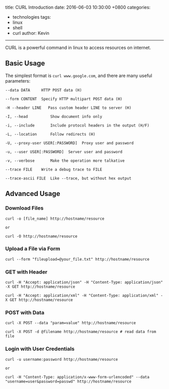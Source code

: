 title: CURL Introduction
date: 2016-06-03 10:30:00 +0800
categories:
 - technologies
tags:
 - linux
 - shell
 - curl
author: Kevin
---

CURL is a powerful command in linux to access resources on internet.

<!-- more -->

## Basic Usage

The simplest format is `curl www.google.com`, and there are many useful parameters:

    --data DATA     HTTP POST data (H)
    
    --form CONTENT  Specify HTTP multipart POST data (H)
    
    -H --header LINE   Pass custom header LINE to server (H)
    
    -I, --head          Show document info only
    
    -i, --include       Include protocol headers in the output (H/F)
    
    -L, --location      Follow redirects (H)
    
    -U, --proxy-user USER[:PASSWORD]  Proxy user and password
    
    -u, --user USER[:PASSWORD]  Server user and password
    
    -v, --verbose       Make the operation more talkative
    
    --trace FILE    Write a debug trace to FILE
    
    --trace-ascii FILE  Like --trace, but without hex output
    
    
## Advanced Usage

### Download Files

    curl -o [file_name] http://hostname/resource
    
    or 
    
    curl -O http://hostname/resource
    
### Upload a File via Form

    curl --form "fileupload=@your_file.txt" http://hostname/resource
    
### GET with Header

    curl -H "Accept: application/json" -H "Content-Type: application/json" -X GET http://hostname/resource
    
    curl -H "Accept: application/xml" -H "Content-Type: application/xml" -X GET http://hostname/resource
    
### POST with Data

    curl -X POST --data "param=value" http://hostname/resource
    
    curl -X POST -d @filename http://hostname/resource # read data from file
    
### Login with User Credentials

    curl -u username:password http://hostname/resource
    
    or
    
    curl -H "Content-Type: application/x-www-form-urlencoded" --data "username=user&password=passwd" http://hostname/resource   
    
    
    

    
